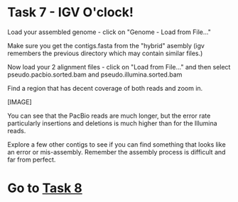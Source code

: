 # Task 7 - IGV O'clock!

Load your assembled genome - click on "Genome - Load from File..."

Make sure you get the contigs.fasta from the "hybrid" asembly (igv remembers the previous directory which may contain similar files.)

Now load your 2 alignment files - click on "Load from File..." and then select pseudo.pacbio.sorted.bam and pseudo.illumina.sorted.bam

Find a region that has decent coverage of both reads and zoom in.

[IMAGE]

You can see that the PacBio reads are much longer, but the error rate particularly insertions and deletions is much higher than for the Illumina reads.

Explore a few other contigs to see if you can find something that looks like an error or mis-assembly. Remember the assembly process is difficult and far from perfect.

# Go to [Task 8](https://github.com/guyleonard/genomics_adventure/blob/release/chapter_5/task_8.md)
